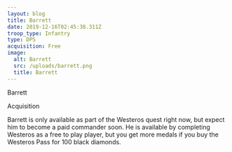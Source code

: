 ```yaml
---
layout: blog
title: Barrett
date: 2019-12-16T02:45:38.311Z
troop_type: Infantry
type: DPS
acquisition: Free
image:
  alt: Barrett
  src: /uploads/barrett.png
  title: Barrett
---
```

Barrett

Acquisition

Barrett is only available as part of the Westeros quest right now, but expect him to become a paid commander soon. He is available by completing Westeros as a free to play player, but you get more medals if you buy the Westeros Pass for 100 black diamonds.
